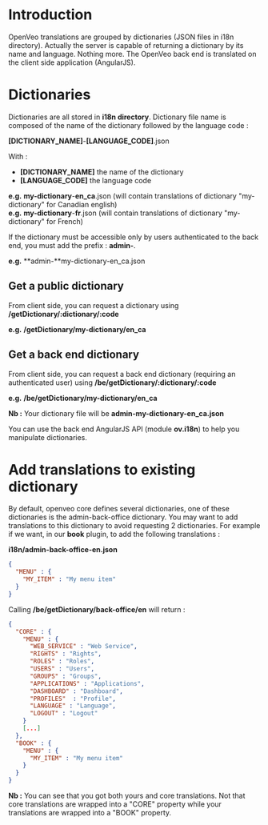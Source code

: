 # Introduction

OpenVeo translations are grouped by dictionaries (JSON files in i18n directory). Actually the server is capable of returning a dictionary by its name and language. Nothing more. The OpenVeo back end is translated on the client side application (AngularJS).

# Dictionaries

Dictionaries are all stored in **i18n directory**. Dictionary file name is composed of the name of the dictionary followed by the language code :

**[DICTIONARY_NAME]**-**[LANGUAGE_CODE]**.json

With :

- **[DICTIONARY_NAME]** the name of the dictionary
- **[LANGUAGE_CODE]** the language code

**e.g.** **my-dictionary**-**en_ca**.json (will contain translations of dictionary "my-dictionary" for Canadian english)</br>
**e.g.** **my-dictionary**-**fr**.json (will contain translations of dictionary "my-dictionary" for French)

If the dictionary must be accessible only by users authenticated to the back end, you must add the prefix : **admin-**.

**e.g.** **admin-**my-dictionary-en_ca.json

## Get a public dictionary

From client side, you can request a dictionary using **/getDictionary/:dictionary/:code**

**e.g.** **/getDictionary/my-dictionary/en_ca**

## Get a back end dictionary

From client side, you can request a back end dictionary (requiring an authenticated user) using **/be/getDictionary/:dictionary/:code**

**e.g.** **/be/getDictionary/my-dictionary/en_ca**

**Nb :** Your dictionary file will be **admin-my-dictionary-en_ca.json**

You can use the back end AngularJS API (module **ov.i18n**) to help you manipulate dictionaries.

# Add translations to existing dictionary

By default, openveo core defines several dictionaries, one of these dictionaries is the admin-back-office dictionary. You may want to add translations to this dictionary to avoid requesting 2 dictionaries. For example if we want, in our **book** plugin, to add the following translations :

**i18n/admin-back-office-en.json**

```json
{
  "MENU" : {
    "MY_ITEM" : "My menu item"
  }
}
```

Calling **/be/getDictionary/back-office/en** will return :

```json
{
  "CORE" : {
    "MENU" : {
      "WEB_SERVICE" : "Web Service",
      "RIGHTS" : "Rights",
      "ROLES" : "Roles",
      "USERS" : "Users",
      "GROUPS" : "Groups",
      "APPLICATIONS" : "Applications",
      "DASHBOARD" : "Dashboard",
      "PROFILES"  : "Profile",
      "LANGUAGE" : "Language",
      "LOGOUT" : "Logout"
    }
    [...]
  },
  "BOOK" : {
    "MENU" : {
      "MY_ITEM" : "My menu item"
    }
  }
}
```

**Nb :** You can see that you got both yours and core translations. Not that core translations are wrapped into a "CORE" property while your translations are wrapped into a "BOOK" property.